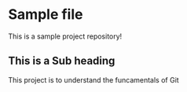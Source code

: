 # Sample file

This is a sample project repository!

## This is a Sub heading

This project is to understand the funcamentals of Git
